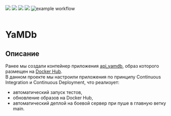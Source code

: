 ![](https://img.shields.io/badge/Python-3.7.5-blue)
![](https://img.shields.io/badge/Django-2.2.16-green)
![](https://img.shields.io/badge/DjangoRestFramework-3.12.4-red)
![](https://img.shields.io/badge/Docker-3.8-yellow)
![example workflow](https://github.com/oitczvovich/yamdb_final/actions/workflows/yamdb_workflow.yml/badge.svg)
<br><br>
# YaMDb

## Описание
Ранее мы создали контейнер приложения [api_yamdb](https://github.com/oitczvovich/infra_sp2), образ которого размещен на [Docker Hub](https://hub.docker.com/r/oitczvovich/infra_web/tags).<br>
В данном проекте мы настроили приложения по принципу Continuous Integration и Continuous Deployment, что реализует:
- автоматический запуск тестов,
- обновление образов на Docker Hub,
- автоматический деплой на боевой сервер при пуше в главную ветку main.